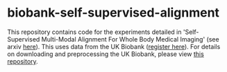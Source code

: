 # biobank-self-supervised-alignment

This repository contains code for the experiments detailed in 'Self-Supervised Multi-Modal Alignment For Whole Body Medical Imaging' (see arxiv [here](https://arxiv.org/abs/2107.06652)). 
This uses data from the UK Biobank ([register here](https://www.ukbiobank.ac.uk/enable-your-research/register)). For details on downloading and preprocessing the UK Biobank, please view [this repository](https://github.com/rwindsor1/UKBiobankDXAMRIPreprocessing).


